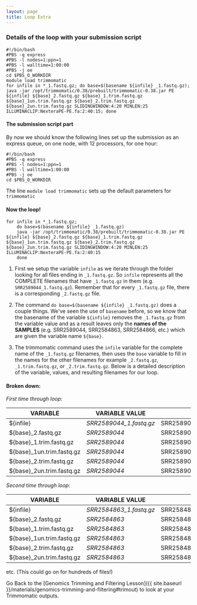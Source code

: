 ```yaml
---
layout: page
title: Loop Extra
---
```


### Details of the loop with your submission script

```
#!/bin/bash
#PBS -q express
#PBS -l nodes=1:ppn=1
#PBS -l walltime=1:00:00
#PBS -j oe
cd $PBS_O_WORKDIR
module load trimmomatic
for infile in *_1.fastq.gz; do base=$(basename ${infile} _1.fastq.gz); java -jar /opt/trimmomatic/0.38/prebuilt/trimmomatic-0.38.jar PE ${infile} ${base}_2.fastq.gz ${base}_1.trim.fastq.gz ${base}_1un.trim.fastq.gz ${base}_2.trim.fastq.gz ${base}_2un.trim.fastq.gz SLIDINGWINDOW:4:20 MINLEN:25 ILLUMINACLIP:NexteraPE-PE.fa:2:40:15; done
```
#### The submission script part

By now we should know the following lines set up the submission as an express queue, on one node, 
with 12 processors, for one hour:
```
#!/bin/bash
#PBS -q express
#PBS -l nodes=1:ppn=1
#PBS -l walltime=1:00:00
#PBS -j oe
cd $PBS_O_WORKDIR
```

The line `module load trimmomatic` sets up the default parameters for `trimmomatic`

#### Now the loop!

```
for infile in *_1.fastq.gz; 
	do base=$(basename ${infile} _1.fastq.gz)
	java -jar /opt/trimmomatic/0.38/prebuilt/trimmomatic-0.38.jar PE ${infile} ${base}_2.fastq.gz ${base}_1.trim.fastq.gz ${base}_1un.trim.fastq.gz ${base}_2.trim.fastq.gz ${base}_2un.trim.fastq.gz SLIDINGWINDOW:4:20 MINLEN:25 ILLUMINACLIP:NexteraPE-PE.fa:2:40:15
	done
```

1. First we setup the variable `infile` as we iterate through the folder looking for
all files ending in `_1.fastq.gz`. So `infile` represents all the COMPLETE filenames that have 
`_1.fastq.gz` in them (e.g. `SRR2589044_1.fastq.gz`). Remember that for every `_1.fastq.gz`
file, there is a corresponding `_2.fastq.gz` file.

2. The command `do base=$(basename ${infile} _1.fastq.gz)` does a couple things. We've seen the use of `basename`
before, so we know that the basename of the variable `${infile}` removes the `_1.fastq.gz` from the variable value
and as a result leaves only the **names of the SAMPLES** (e.g. SRR2589044, SRR2584863, SRR2584866, etc.) 
which are given the variable name `${base}`.

3. The trimmomatic command uses the `infile` variable for the complete name of the `_1.fastq.gz` filenames, then uses 
the `base` variable to fill in the names for the other filenames for example `_2.fastq.gz`, `_1.trim.fastq.gz`, 
or `_2.trim.fastq.gz`. Below is a detailed description of the variable, values, and resulting filenames for our loop.  

#### Broken down:

*First time through loop:*

| VARIABLE | VARIABLE VALUE | RESULT |
|----------|---------|--------------|
|${infile}   | *SRR2589044_1.fastq.gz* | SRR2589044_1.fastq.gz |
| ${base}_2.fastq.gz | *SRR2589044* | SRR2589044_2.fastq.gz |
| ${base}_1.trim.fastq.gz | *SRR2589044* | SRR2589044_1.trim.fastq.gz |
| ${base}_1un.trim.fastq.gz | *SRR2589044* | SRR2589044_1.untrim.fastq.gz |
| ${base}_2.trim.fastq.gz | *SRR2589044* | SRR2589044_2.trim.fastq.gz |
| ${base}_2un.trim.fastq.gz | *SRR2589044* | SRR2589044_1.untrim.fastq.gz |

*Second time through loop:*

| VARIABLE | VARIABLE VALUE | RESULT |
|----------|---------| --------------|
|${infile}   | *SRR2584863_1.fastq.gz* | SRR2584863_1.fastq.gz |
| ${base}_2.fastq.gz | *SRR2584863* | SRR2584863_2.fastq.gz |
| ${base}_1.trim.fastq.gz | *SRR2584863* | SRR2584863_1.trim.fastq.gz |
| ${base}_1un.trim.fastq.gz | *SRR2584863* | SRR2584863_1.untrim.fastq.gz |
| ${base}_2.trim.fastq.gz | *SRR2584863* | SRR2584863_2.trim.fastq.gz |
| ${base}_2un.trim.fastq.gz | *SRR2584863* | SRR2584863_1.untrim.fastq.gz |

etc. (This could go on for hundreds of files!)















Go Back to the [Genomics Trimming and Filtering Lesson]({{ site.baseurl }}/materials/genomics-trimming-and-filtering#trimout)
to look at your Trimmomatic outputs.


